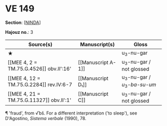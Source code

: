 # VE 149

**Section**: [[NINDA]]

**Hajouz no.**: 3

|                Source(s)                 |   Manuscript(s)    |            Gloss            |
| ---------------------------------------- | ------------------ | --------------------------- |
| ★                                        |                    | u<sub>3</sub>-nu-gar                   |
| [[MEE 4, 2 = TM.75.G.4526]] obv.II':16'  | [[Manuscript A-1]] | u<sub>3</sub>-nu-gar / not glossed     |
| [[MEE 4, 12 = TM.75.G.2284]] rev.IV:6-7  | [[Manuscript D₁]]  | u<sub>3</sub>-nu-gar / *u*<sub>3</sub>-*ba-su-um* |
| [[MEE 4, 21 = TM.75.G.11327]] obv.II':1' | [[Manuscript C]]   | u<sub>3</sub>-nu-gar / not glossed     |

¶ 'fraud', from √ʾbš. For a different interpretation ('to sleep'), see D'Agostino, *Sistema verbale* (1990), 78.

[//begin]: # "Autogenerated link references for markdown compatibility"
[NINDA]: NINDA "NINDA"
[//end]: # "Autogenerated link references"